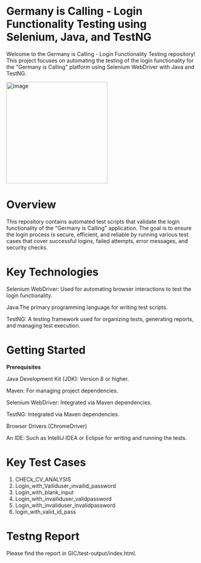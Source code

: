 # Germany is Calling - Login Functionality Testing using Selenium, Java, and TestNG
Welcome to the Germany is Calling - Login Functionality Testing repository! This project focuses on automating the testing of the login functionality for the "Germany is Calling" platform using Selenium WebDriver with Java and TestNG.


<img width="266" alt="image" src="https://github.com/user-attachments/assets/7cba5f31-a04f-49b3-bf9b-213d6bcfb165">

# Overview
This repository contains automated test scripts that validate the login functionality of the "Germany is Calling" application. The goal is to ensure the login process is secure, efficient, and reliable by running various test cases that cover successful logins, failed attempts, error messages, and security checks.
# Key Technologies
Selenium WebDriver: Used for automating browser interactions to test the login functionality.

Java:The primary programming language for writing test scripts.

TestNG: A testing framework used for organizing tests, generating reports, and managing test execution.

# Getting Started
**Prerequisites**

Java Development Kit (JDK): Version 8 or higher.

Maven: For managing project dependencies.

Selenium WebDriver: Integrated via Maven dependencies.

TestNG: Integrated via Maven dependencies.

Browser Drivers (ChromeDriver)

An IDE: Such as IntelliJ IDEA or Eclipse for writing and running the tests.
# Key Test Cases
1.	CHECk_CV_ANALYSIS
2.	Login_with_Vailiduser_invailid_password
3.	Login_with_blank_input
4.	Login_with_invailiduser_validpassword
5.	Login_with_invaliduser_invalidpassword
6.	login_with_valid_id_pass
	
# Testng Report

Please find the report in GIC/test-output/index.html.

